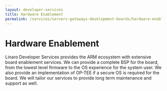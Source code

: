```yaml
---
layout: developer-services
title: Hardware Enablement
permalink: /services/servers-gateways-development-boards/hardware-enablement/
---
```

# Hardware Enablement

Linaro Developer Services provides the ARM ecosystem with extensive board enablement services. We can provide a complete BSP for the board, from the lowest level firmware to the OS experience for the system user. We also provide an implementation of OP-TEE if a secure OS is required for the board.  We will tailor our services to provide long term maintenance and support as well.
